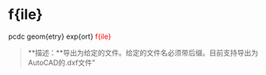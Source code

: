 # f{ile}
pcdc geom{etry} exp{ort} <span style='color: red;'>f{ile}</span>
> **描述：**导出为给定的文件。给定的文件名必须带后缀。目前支持导出为AutoCAD的.dxf文件"

